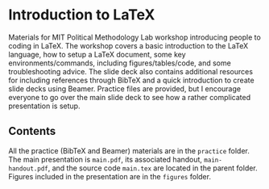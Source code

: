 # Introduction to LaTeX

Materials for MIT Political Methodology Lab workshop introducing people to coding in LaTeX. The workshop covers a basic introduction to the LaTeX language, how to setup a LaTeX document, some key environments/commands, including figures/tables/code, and some troubleshooting advice. The slide deck also contains additional resources for including references through BibTeX and a quick introduction to create slide decks using Beamer. Practice files are provided, but I encourage everyone to go over the main slide deck to see how a rather complicated presentation is setup.

## Contents

All the practice (BibTeX and Beamer) materials are in the `practice` folder. The main presentation is `main.pdf`, its associated handout, `main-handout.pdf`, and the source code `main.tex` are located in the parent folder. Figures included in the presentation are in the `figures` folder.
